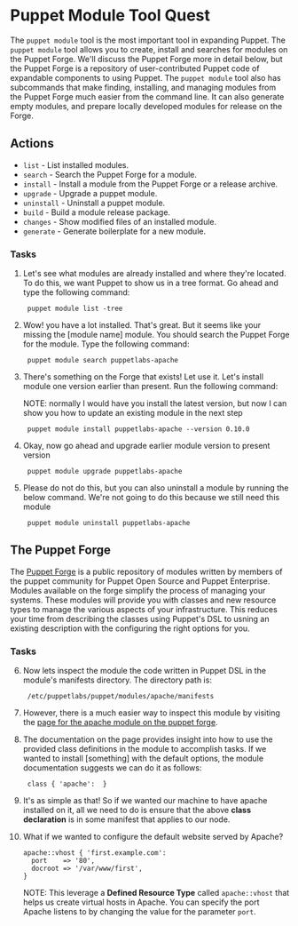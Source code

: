 
# Puppet Module Tool Quest

The `puppet module` tool is the most important tool in expanding Puppet. The `puppet module` tool allows you to create, install and searches for modules on the Puppet Forge. We'll discuss the Puppet Forge more in detail below, but the Puppet Forge is a repository of user-contributed Puppet code of expandable components to using Puppet. The `puppet module` tool also has subcommands that make finding, installing, and managing modules from the Puppet Forge much easier from the command line. It can also generate empty modules, and prepare locally developed modules for release on the Forge.

## Actions

- `list` - List installed modules.
- `search` - Search the Puppet Forge for a module.
- `install` - Install a module from the Puppet Forge or a release archive.
- `upgrade` - Upgrade a puppet module.
- `uninstall` - Uninstall a puppet module.
- `build` - Build a module release package.
- `changes` - Show modified files of an installed module.
- `generate` - Generate boilerplate for a new module.

### Tasks

1. Let's see what modules are already installed and where they're located. To do this, we want Puppet to show us in a tree format. Go ahead and type the following command: 

		puppet module list -tree

2. Wow! you have a lot installed. That's great. But it seems like your missing the [module name] module. You should search the Puppet Forge for the module. Type the following command:

		puppet module search puppetlabs-apache

3. There's something on the Forge that exists! Let use it. Let's install module one version earlier than present. Run the following command:

	NOTE: normally I would have you install the latest version, but now I can show you how to update an existing module in the next step

		puppet module install puppetlabs-apache --version 0.10.0

4. Okay, now go ahead and upgrade earlier module version to present version

		puppet module upgrade puppetlabs-apache

5. Please do not do this, but you can also uninstall a module by running the below command. We're not going to do this because we still need this module

		puppet module uninstall puppetlabs-apache

## The Puppet Forge

The [Puppet Forge](http://forge.puppetlabs.com) is a public repository of modules written by members of the puppet community for Puppet Open Source and Puppet Enterprise. Modules available on the forge simplify the process of managing your systems. These modules will provide you with classes and new resource types to manage the various aspects of your infrastructure. This reduces your time from describing the classes using Puppet's DSL to usning an existing description with the configuring the right options for you.

### Tasks

6. Now lets inspect the module the code written in Puppet DSL in the module's manifests directory. The directory path is: 

		/etc/puppetlabs/puppet/modules/apache/manifests

7. However, there is a much easier way to inspect this module by visiting the [page for the apache module on the puppet forge](https://forge.puppetlabs.com/puppetlabs/apache).

8. The documentation on the page provides insight into how to use the provided class definitions in the module to accomplish tasks. If we wanted to install [something] with the default options, the module documentation suggests we can do it as follows:

		class { 'apache':  }

9. It's as simple as that! So if we wanted our machine to have apache installed on it, all we need to do is ensure that the above **class declaration** is in some manifest that applies to our node.

10. What if we wanted to configure the default website served by Apache?

		apache::vhost { 'first.example.com':
          port    => '80',
          docroot => '/var/www/first',
		}

	NOTE: This leverage a **Defined Resource Type** called `apache::vhost` that helps us create virtual hosts in Apache. You can specify the port Apache listens to by changing the value for the parameter `port`.

<!-- How can 9 and 10 be converted into tasks -->
